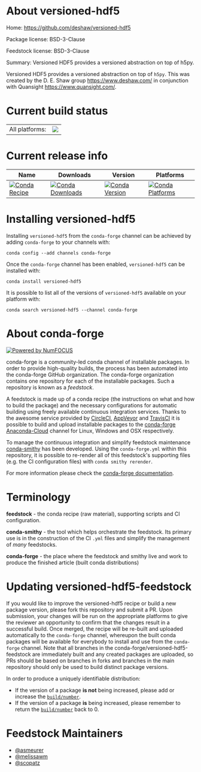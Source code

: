 About versioned-hdf5
====================

Home: https://github.com/deshaw/versioned-hdf5

Package license: BSD-3-Clause

Feedstock license: BSD-3-Clause

Summary: Versioned HDF5 provides a versioned abstraction on top of h5py.

Versioned HDF5 provides a versioned abstraction on top of `h5py`.
This was created by the D. E. Shaw group <https://www.deshaw.com/> in conjunction
with Quansight <https://www.quansight.com/>.


Current build status
====================


<table><tr><td>All platforms:</td>
    <td>
      <a href="https://dev.azure.com/conda-forge/feedstock-builds/_build/latest?definitionId=10427&branchName=master">
        <img src="https://dev.azure.com/conda-forge/feedstock-builds/_apis/build/status/versioned-hdf5-feedstock?branchName=master">
      </a>
    </td>
  </tr>
</table>

Current release info
====================

| Name | Downloads | Version | Platforms |
| --- | --- | --- | --- |
| [![Conda Recipe](https://img.shields.io/badge/recipe-versioned--hdf5-green.svg)](https://anaconda.org/conda-forge/versioned-hdf5) | [![Conda Downloads](https://img.shields.io/conda/dn/conda-forge/versioned-hdf5.svg)](https://anaconda.org/conda-forge/versioned-hdf5) | [![Conda Version](https://img.shields.io/conda/vn/conda-forge/versioned-hdf5.svg)](https://anaconda.org/conda-forge/versioned-hdf5) | [![Conda Platforms](https://img.shields.io/conda/pn/conda-forge/versioned-hdf5.svg)](https://anaconda.org/conda-forge/versioned-hdf5) |

Installing versioned-hdf5
=========================

Installing `versioned-hdf5` from the `conda-forge` channel can be achieved by adding `conda-forge` to your channels with:

```
conda config --add channels conda-forge
```

Once the `conda-forge` channel has been enabled, `versioned-hdf5` can be installed with:

```
conda install versioned-hdf5
```

It is possible to list all of the versions of `versioned-hdf5` available on your platform with:

```
conda search versioned-hdf5 --channel conda-forge
```


About conda-forge
=================

[![Powered by NumFOCUS](https://img.shields.io/badge/powered%20by-NumFOCUS-orange.svg?style=flat&colorA=E1523D&colorB=007D8A)](http://numfocus.org)

conda-forge is a community-led conda channel of installable packages.
In order to provide high-quality builds, the process has been automated into the
conda-forge GitHub organization. The conda-forge organization contains one repository
for each of the installable packages. Such a repository is known as a *feedstock*.

A feedstock is made up of a conda recipe (the instructions on what and how to build
the package) and the necessary configurations for automatic building using freely
available continuous integration services. Thanks to the awesome service provided by
[CircleCI](https://circleci.com/), [AppVeyor](https://www.appveyor.com/)
and [TravisCI](https://travis-ci.com/) it is possible to build and upload installable
packages to the [conda-forge](https://anaconda.org/conda-forge)
[Anaconda-Cloud](https://anaconda.org/) channel for Linux, Windows and OSX respectively.

To manage the continuous integration and simplify feedstock maintenance
[conda-smithy](https://github.com/conda-forge/conda-smithy) has been developed.
Using the ``conda-forge.yml`` within this repository, it is possible to re-render all of
this feedstock's supporting files (e.g. the CI configuration files) with ``conda smithy rerender``.

For more information please check the [conda-forge documentation](https://conda-forge.org/docs/).

Terminology
===========

**feedstock** - the conda recipe (raw material), supporting scripts and CI configuration.

**conda-smithy** - the tool which helps orchestrate the feedstock.
                   Its primary use is in the construction of the CI ``.yml`` files
                   and simplify the management of *many* feedstocks.

**conda-forge** - the place where the feedstock and smithy live and work to
                  produce the finished article (built conda distributions)


Updating versioned-hdf5-feedstock
=================================

If you would like to improve the versioned-hdf5 recipe or build a new
package version, please fork this repository and submit a PR. Upon submission,
your changes will be run on the appropriate platforms to give the reviewer an
opportunity to confirm that the changes result in a successful build. Once
merged, the recipe will be re-built and uploaded automatically to the
`conda-forge` channel, whereupon the built conda packages will be available for
everybody to install and use from the `conda-forge` channel.
Note that all branches in the conda-forge/versioned-hdf5-feedstock are
immediately built and any created packages are uploaded, so PRs should be based
on branches in forks and branches in the main repository should only be used to
build distinct package versions.

In order to produce a uniquely identifiable distribution:
 * If the version of a package **is not** being increased, please add or increase
   the [``build/number``](https://conda.io/docs/user-guide/tasks/build-packages/define-metadata.html#build-number-and-string).
 * If the version of a package **is** being increased, please remember to return
   the [``build/number``](https://conda.io/docs/user-guide/tasks/build-packages/define-metadata.html#build-number-and-string)
   back to 0.

Feedstock Maintainers
=====================

* [@asmeurer](https://github.com/asmeurer/)
* [@melissawm](https://github.com/melissawm/)
* [@scopatz](https://github.com/scopatz/)


